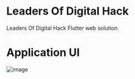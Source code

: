 # Leaders Of Digital Hack

Leaders Of Digital Hack Flutter web solution.


# Application UI
![image](https://user-images.githubusercontent.com/49813134/134824254-da91b0af-cf12-48ae-944e-7468020c83da.png)
